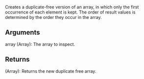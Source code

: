Creates a duplicate-free version of an array, in which only the first occurrence of each element is kept. The order of result values is determined by the order they occur in the array.


## Arguments
array (Array): The array to inspect.


## Returns
(Array): Returns the new duplicate free array.